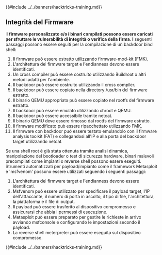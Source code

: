 {{#include ../../banners/hacktricks-training.md}}

## Integrità del Firmware

Il **firmware personalizzato e/o i binari compilati possono essere caricati per sfruttare le vulnerabilità di integrità o verifica della firma**. I seguenti passaggi possono essere seguiti per la compilazione di un backdoor bind shell:

1. Il firmware può essere estratto utilizzando firmware-mod-kit (FMK).
2. L'architettura del firmware target e l'endianness devono essere identificati.
3. Un cross compiler può essere costruito utilizzando Buildroot o altri metodi adatti per l'ambiente.
4. Il backdoor può essere costruito utilizzando il cross compiler.
5. Il backdoor può essere copiato nella directory /usr/bin del firmware estratto.
6. Il binario QEMU appropriato può essere copiato nel rootfs del firmware estratto.
7. Il backdoor può essere emulato utilizzando chroot e QEMU.
8. Il backdoor può essere accessibile tramite netcat.
9. Il binario QEMU deve essere rimosso dal rootfs del firmware estratto.
10. Il firmware modificato può essere ripacchettato utilizzando FMK.
11. Il firmware con backdoor può essere testato emulandolo con il firmware analysis toolkit (FAT) e collegandosi all'IP e alla porta del backdoor target utilizzando netcat.

Se una shell root è già stata ottenuta tramite analisi dinamica, manipolazione del bootloader o test di sicurezza hardware, binari malevoli precompilati come impianti o reverse shell possono essere eseguiti. Strumenti automatizzati per payload/impianto come il framework Metasploit e 'msfvenom' possono essere utilizzati seguendo i seguenti passaggi:

1. L'architettura del firmware target e l'endianness devono essere identificati.
2. Msfvenom può essere utilizzato per specificare il payload target, l'IP dell'attaccante, il numero di porta in ascolto, il tipo di file, l'architettura, la piattaforma e il file di output.
3. Il payload può essere trasferito al dispositivo compromesso e assicurarsi che abbia i permessi di esecuzione.
4. Metasploit può essere preparato per gestire le richieste in arrivo avviando msfconsole e configurando le impostazioni secondo il payload.
5. La reverse shell meterpreter può essere eseguita sul dispositivo compromesso.

{{#include ../../banners/hacktricks-training.md}}
